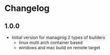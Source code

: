 # Changelog

## 1.0.0

* Initial version for managinig 2 types of builders
    * linux multi arch container based
    * windows and mac build on remote target 



